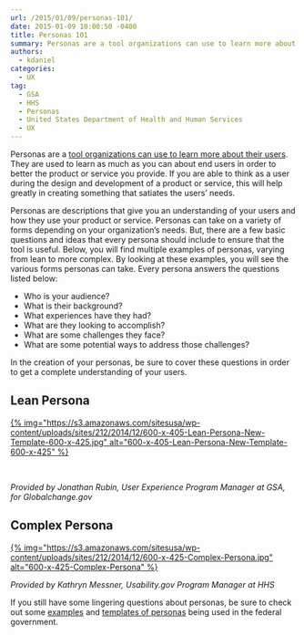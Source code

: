 ```yaml
---
url: /2015/01/09/personas-101/
date: 2015-01-09 10:00:50 -0400
title: Personas 101
summary: Personas are a tool organizations can use to learn more about their users. They are used to learn as much as you can about end users in order to better the product or service you provide. If you are able to think as a user during the design and development of a product or service,
authors:
  - kdaniel
categories:
  - UX
tag:
  - GSA
  - HHS
  - Personas
  - United States Department of Health and Human Services
  - UX
---
```


Personas are a [tool organizations can use to learn more about their users](https://www.WHATEVER/2014/08/18/how-to-choose-a-user-experience-technique/). They are used to learn as much as you can about end users in order to better the product or service you provide. If you are able to think as a user during the design and development of a product or service, this will help greatly in creating something that satiates the users’ needs.

Personas are descriptions that give you an understanding of your users and how they use your product or service. Personas can take on a variety of forms depending on your organization’s needs. But, there are a few basic questions and ideas that every persona should include to ensure that the tool is useful. Below, you will find multiple examples of personas, varying from lean to more complex. By looking at these examples, you will see the various forms personas can take. Every persona answers the questions listed below:

  * Who is your audience?
  * What is their background?
  * What experiences have they had?
  * What are they looking to accomplish?
  * What are some challenges they face?
  * What are some potential ways to address those challenges?

In the creation of your personas, be sure to cover these questions in order to get a complete understanding of your users.

## Lean Persona

[{% img="https://s3.amazonaws.com/sitesusa/wp-content/uploads/sites/212/2014/12/600-x-405-Lean-Persona-New-Template-600-x-425.jpg" alt="600-x-405-Lean-Persona-New-Template-600-x-425" %}](https://s3.amazonaws.com/sitesusa/wp-content/uploads/sites/212/2014/12/790-x-600-Lean-Persona-New-Template.jpg)

&nbsp;

_Provided by Jonathan Rubin, User Experience Program Manager at GSA, for Globalchange.gov_

## Complex Persona

[{% img="https://s3.amazonaws.com/sitesusa/wp-content/uploads/sites/212/2014/12/600-x-425-Complex-Persona.jpg" alt="600-x-425-Complex-Persona" %}](https://s3.amazonaws.com/sitesusa/wp-content/uploads/sites/212/2014/12/765-x-570-Complex-Persona.jpg)

_Provided by Kathryn Messner, Usability.gov Program Manager at HHS_

If you still have some lingering questions about personas, be sure to check out some [examples](https://www.WHATEVER/2014/12/08/from-taste-testers-to-explorers-developing-personas-for-open-opportunities/) and [templates of personas](https://www.WHATEVER/resources/digitalgov-user-experience-program/digitalgov-user-experience-program-usability-starter-kit/) being used in the federal government.